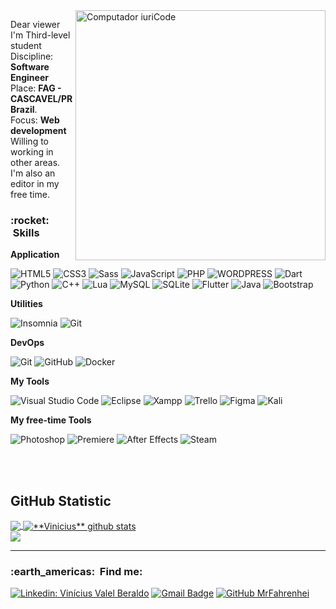 <img src="https://raw.githubusercontent.com/MicaelliMedeiros/micaellimedeiros/master/image/computer-illustration.png" min-width="400px" max-width="400px" width="400px" align="right" alt="Computador iuriCode">

<p align="left"> 
  Dear viewer<br>
  I'm Third-level student <br>
  Discipline: <strong>Software Engineer</strong><br>
  Place: <strong>FAG - CASCAVEL/PR Brazil</strong>.<br>
  Focus: <strong>Web development</strong><br>
  Willing to working in other areas.
  I'm also an editor in my free time.
</p>
<h3> :rocket: &nbsp;Skills </h3>

**Application**

  ![HTML5](https://img.shields.io/badge/-HTML5-333333?style=flat&logo=HTML5)
  ![CSS3](https://img.shields.io/badge/-CSS-333333?style=flat&logo=CSS3&logoColor=1572B6)
  ![Sass](https://img.shields.io/badge/Sass-333333?style=flat&logo=Sass&logoColor=1572B6)
  ![JavaScript](https://img.shields.io/badge/-JavaScript-333333?style=flat&logo=javascript)
  ![PHP](https://img.shields.io/badge/PHP-333333?style=flat&logo=php&logoColor=white)
  ![WORDPRESS](https://img.shields.io/badge/WORDPRESS-333333?style=flat&logo=wordpress&logoColor=white)
  ![Dart](https://img.shields.io/badge/Dart-333333?style=flat&logo=dart&logoColor=white)
  ![Python](https://img.shields.io/badge/Python-333333?style=flat&logo=python&logoColor=white)
  ![C++](https://img.shields.io/badge/-C++-333333?style=flat&logo=C%2B%2B&logoColor=00599C) 
  ![Lua](https://img.shields.io/badge/Lua-333333?style=flat&logo=lua&logoColor=1572B6)
  ![MySQL](https://img.shields.io/badge/-MySQL-333333?style=flat&logo=mysql)
  ![SQLite](https://img.shields.io/badge/-SQLITE-333333?style=flat&logo=sqlite)
  ![Flutter](https://img.shields.io/badge/-Flutter-333333?style=flat&logo=Flutter)
  ![Java](https://img.shields.io/badge/-Java-333333?style=flat&logo=Java&logoColor=007396)
  ![Bootstrap](https://img.shields.io/badge/Bootstrap-563D7C?style=flat&logo=bootstrap&logoColor=white)
  
  
  
  **Utilities**

  ![Insomnia](https://img.shields.io/badge/-Insomnia-333333?style=flat&logo=insomnia)
  ![Git](https://img.shields.io/badge/-Git-333333?style=flat&logo=git)
  

**DevOps**

  ![Git](https://img.shields.io/badge/-Git-333333?style=flat&logo=git)
  ![GitHub](https://img.shields.io/badge/-GitHub-333333?style=flat&logo=github)
  ![Docker](https://img.shields.io/badge/-Docker-333333?style=flat&logo=docker)
  
**My Tools**

  ![Visual Studio Code](https://img.shields.io/badge/-Visual%20Studio%20Code-333333?style=flat&logo=visual-studio-code&logoColor=007ACC)
  ![Eclipse](https://img.shields.io/badge/-Eclipse-333333?style=flat&logo=eclipse-ide&logoColor=2C2255)
  ![Xampp](https://img.shields.io/badge/-Xampp-333333?style=flat&logo=xampp&logoColor=007ACC)
  ![Trello](https://img.shields.io/badge/-Trello-333333?style=flat&logo=trello&logoColor=007ACC)
  ![Figma](https://img.shields.io/badge/-Figma-333333?style=flat&logo=figma&logoColor=007ACC)
  ![Kali](https://img.shields.io/badge/-Kali_Linux-333333?style=flat&logo=kali-linux&logoColor=007ACC)

**My free-time Tools**

![Photoshop](https://img.shields.io/badge/Adobe-Photoshop-31A8FF?style=flat&logo=Adobe-Photoshop&logoColor=007ACC)
![Premiere](https://img.shields.io/badge/Adobe-Premiere-9999FF?style=flat&logo=Adobe-Premiere&logoColor=007ACC)
![After Effects](https://img.shields.io/badge/Adobe-After-CF96FD?style=flat&logo=Adobe-After&logoColor=007ACC)
![Steam](https://img.shields.io/badge/Steam-000000?style=flat&logo=steam&logoColor=white)

<br/>

<br>

## **GitHub Statistic**

<a href="https://github.com/MrFahrenhei">
  <img align="center" src="https://github-readme-stats.vercel.app/api/top-langs/?username=MrFahrenhei&theme=dracula&hide_langs_below=1" />
</a>

<a href="https://github.com/MrFahrenhei">
 <img align="center" src="https://github-readme-stats.vercel.app/api?username=MrFahrenhei&show_icons=true&theme=dracula&line_height=27" alt="**Vinicius** github stats"/>
</a>

<br>
<img src="https://img.shields.io/static/v1?label=Overview&message=Vinicius%20Valle%20Beraldo&color=f8efd4&style=for-the-badge&logo=GitHub">

<hr>
<h3> :earth_americas: &nbsp;Find me: </h3> 

[![Linkedin: Vinícius Valel Beraldo](https://img.shields.io/badge/-Vinicius%20Valle%20Beraldo-blue?style=flat-square&logo=Linkedin&logoColor=white&link=)](https://www.linkedin.com/in/vin%C3%ADcius-valle-beraldo-9b85a2208/)
[![Gmail Badge](https://img.shields.io/badge/-viniciusvalleb@hotmail.com-006bed?style=flat-square&logo=Gmail&logoColor=white&link=mailto:SEU-EMAIL)](mailto:viniciusvalleb@hotmail.com)
[![GitHub MrFahrenhei]( https://img.shields.io/github/followers/MrFahrenhei?label=follow&style=social)](https://github.com/MrFahrenhei)


